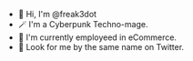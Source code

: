 - 👋 Hi, I'm @freak3dot
- 🪄 I'm a Cyberpunk Techno-mage.
- 🛒 I'm currently employeed in eCommerce.
-  Look for me by the same name on Twitter.

<!---
freak3dot/freak3dot is a ✨ special ✨ repository because its `README.md` (this file) appears on your GitHub profile.
You can click the Preview link to take a look at your changes.
--->
